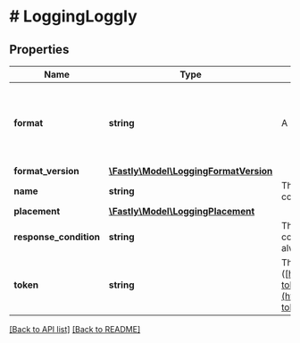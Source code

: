 # # LoggingLoggly

## Properties

Name | Type | Description | Notes
------------ | ------------- | ------------- | -------------
**format** | **string** | A Fastly [log format string](https://docs.fastly.com/en/guides/custom-log-formats). | [optional] [default to '%h %l %u %t "%r" %&gt;s %b']
**format_version** | [**\Fastly\Model\LoggingFormatVersion**](LoggingFormatVersion.md) |  | [optional]
**name** | **string** | The name for the real-time logging configuration. | [optional]
**placement** | [**\Fastly\Model\LoggingPlacement**](LoggingPlacement.md) |  | [optional]
**response_condition** | **string** | The name of an existing condition in the configured endpoint, or leave blank to always execute. | [optional]
**token** | **string** | The token to use for authentication ([https://www.loggly.com/docs/customer-token-authentication-token/](https://www.loggly.com/docs/customer-token-authentication-token/)). | [optional]

[[Back to API list]](../../README.md#endpoints) [[Back to README]](../../README.md)
